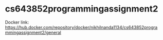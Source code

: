 # cs643852programmingassignment2
Docker link: https://hub.docker.com/repository/docker/nikhilnanda1134/cs643852programmingassignment2/general
